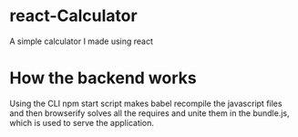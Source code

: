 # react-Calculator
A simple calculator I made using react

# How the backend works
Using the CLI npm start script makes babel recompile the javascript files and then browserify solves all the requires and unite them in the bundle.js, which is used to serve the application.